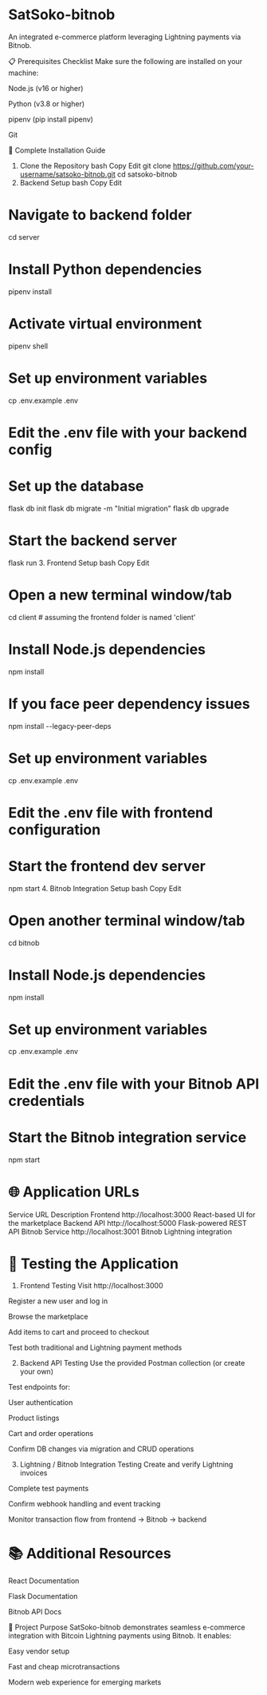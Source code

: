 # SatSoko-bitnob
An integrated e-commerce platform leveraging Lightning payments via Bitnob.

📋 Prerequisites Checklist
Make sure the following are installed on your machine:

Node.js (v16 or higher)

Python (v3.8 or higher)

pipenv (pip install pipenv)

Git

🔧 Complete Installation Guide
1. Clone the Repository
bash
Copy
Edit
git clone https://github.com/your-username/satsoko-bitnob.git
cd satsoko-bitnob
2. Backend Setup
bash
Copy
Edit
# Navigate to backend folder
cd server

# Install Python dependencies
pipenv install

# Activate virtual environment
pipenv shell

# Set up environment variables
cp .env.example .env
# Edit the .env file with your backend config

# Set up the database
flask db init
flask db migrate -m "Initial migration"
flask db upgrade

# Start the backend server
flask run
3. Frontend Setup
bash
Copy
Edit
# Open a new terminal window/tab
cd client  # assuming the frontend folder is named 'client'

# Install Node.js dependencies
npm install

# If you face peer dependency issues
npm install --legacy-peer-deps

# Set up environment variables
cp .env.example .env
# Edit the .env file with frontend configuration

# Start the frontend dev server
npm start
4. Bitnob Integration Setup
bash
Copy
Edit
# Open another terminal window/tab
cd bitnob

# Install Node.js dependencies
npm install

# Set up environment variables
cp .env.example .env
# Edit the .env file with your Bitnob API credentials

# Start the Bitnob integration service
npm start

# 🌐 Application URLs
Service	URL	Description
Frontend	http://localhost:3000	React-based UI for the marketplace
Backend API	http://localhost:5000	Flask-powered REST API
Bitnob Service	http://localhost:3001	Bitnob Lightning integration

# 🧪 Testing the Application
1. Frontend Testing
Visit http://localhost:3000

Register a new user and log in

Browse the marketplace

Add items to cart and proceed to checkout

Test both traditional and Lightning payment methods

2. Backend API Testing
Use the provided Postman collection (or create your own)

Test endpoints for:

User authentication

Product listings

Cart and order operations

Confirm DB changes via migration and CRUD operations

3. Lightning / Bitnob Integration Testing
Create and verify Lightning invoices

Complete test payments

Confirm webhook handling and event tracking

Monitor transaction flow from frontend → Bitnob → backend

# 📚 Additional Resources
React Documentation

Flask Documentation

Bitnob API Docs

🏁 Project Purpose
SatSoko-bitnob demonstrates seamless e-commerce integration with Bitcoin Lightning payments using Bitnob. It enables:

Easy vendor setup

Fast and cheap microtransactions

Modern web experience for emerging markets


